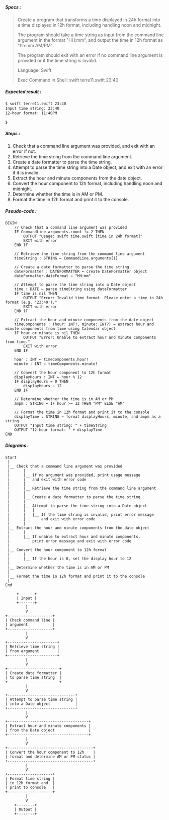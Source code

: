 ##### Specs :

> Create a program that transforms a time displayed in 24h format
> into a time displayed in 12h format, including handling noon and midnight.
> 
> The program should take a time string as input from the command line argument
> in the format "HH:mm", and output the time in 12h format as "hh:mm AM/PM".
>
> The program should exit with an error if no command line argument is provided
> or if the time string is invalid.
>
> Language: Swift
>
> Exec Command in Shell: swift terre11.swift 23:40


##### Expected result :

```zsh
$ swift terre11.swift 23:40
Input time string: 23:40
12-hour format: 11:40PM

$ 
```

##### Steps :

1.  Check that a command line argument was provided,
    and exit with an error if not.
2.  Retrieve the time string from the command line argument.
3.  Create a date formatter to parse the time string.
4.  Attempt to parse the time string into a Date object,
    and exit with an error if it is invalid.
5.  Extract the hour and minute components from the date object.
6.  Convert the hour component to 12h format,
    including handling noon and midnight.
7.  Determine whether the time is in AM or PM.
8.  Format the time in 12h format and print it to the console.

##### Pseudo-code :

```
BEGIN
    // Check that a command line argument was provided
    IF CommandLine.arguments.count != 2 THEN
        OUTPUT "Usage: swift time.swift [time in 24h format]"
        EXIT with error
    END IF

    // Retrieve the time string from the command line argument
    timeString : STRING ← CommandLine.arguments[1]

    // Create a date formatter to parse the time string
    dateFormatter : DATEFORMATTER ← create DateFormatter object
    dateFormatter.dateFormat ← "HH:mm"

    // Attempt to parse the time string into a Date object
    time : DATE ← parse timeString using dateFormatter
    IF time is nil THEN
        OUTPUT "Error: Invalid time format. Please enter a time in 24h format (e.g. '23:40')."
        EXIT with error
    END IF

    // Extract the hour and minute components from the date object
    timeComponents : (hour: INT?, minute: INT?) ← extract hour and minute components from time using Calendar object
    IF hour or minute is nil THEN
        OUTPUT "Error: Unable to extract hour and minute components from time."
        EXIT with error
    END IF

    hour : INT ← timeComponents.hour!
    minute : INT ← timeComponents.minute!

    // Convert the hour component to 12h format
    displayHours : INT ← hour % 12
    IF displayHours = 0 THEN
        displayHours ← 12
    END IF

    // Determine whether the time is in AM or PM
    ampm : STRING ← IF hour >= 12 THEN "PM" ELSE "AM"

    // Format the time in 12h format and print it to the console
    displayTime : STRING ← format displayHours, minute, and ampm as a string
    OUTPUT "Input time string: " + timeString
    OUTPUT "12-hour format: " + displayTime
END
```

##### Diagrams :

```
Start
 |
 |__ Check that a command line argument was provided
 |      |
 |      |__ If no argument was provided, print usage message
 |      |   and exit with error code
 |      |
 |      |__ Retrieve the time string from the command line argument
 |      |
 |      |__ Create a date formatter to parse the time string
 |      |
 |      |__ Attempt to parse the time string into a Date object
 |      |   |
 |      |   |__ If the time string is invalid, print error message
 |      |       and exit with error code
 |      |
 |__ Extract the hour and minute components from the date object
 |      |
 |      |__ If unable to extract hour and minute components, 
 |          print error message and exit with error code
 | 
 |__ Convert the hour component to 12h format
 |      |
 |      |__ If the hour is 0, set the display hour to 12
 | 
 |__ Determine whether the time is in AM or PM
 | 
 |__ Format the time in 12h format and print it to the console
 |
End
```

```
     +-------+
     | Input |
     +-------+
         |
         V
+--------------------+
| Check command line |
| argument           |
+--------------------+
         |
         V
+----------------------+
| Retrieve time string |
| from argument        |
+----------------------+
         |
         V
+-----------------------+
| Create date formatter |
| to parse time string  |
+-----------------------+
         |
         V
+------------------------------+
| Attempt to parse time string |
| into a Date object           |
+------------------------------+
         |
         V
+------------------------------------+
| Extract hour and minute components |
| from the Date object               |
+------------------------------------+
         |
         V
+--------------------------------------+
| Convert the hour component to 12h    |
| format and determine AM or PM status |
+--------------------------------------+
         |
         V
+--------------------+
| Format time string |
| in 12h format and  |
| print to console   |
+--------------------+
         |
         V
    +--------+
    | Output |
    +--------+
```
